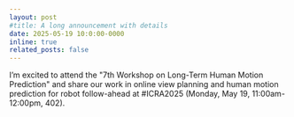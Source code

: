 ```yaml
---
layout: post
#title: A long announcement with details
date: 2025-05-19 10:0:00-0000
inline: true
related_posts: false
---
```


I’m excited to attend the "7th Workshop on Long-Term Human Motion Prediction" and share our work in online view planning and human motion prediction for robot follow-ahead at #ICRA2025 (Monday, May 19, 11:00am-12:00pm, 402).